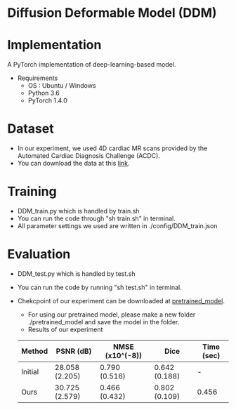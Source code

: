 # Diffusion Deformable Model (DDM)


Implementation
===============
A PyTorch implementation of deep-learning-based model.
* Requirements
  * OS : Ubuntu / Windows
  * Python 3.6
  * PyTorch 1.4.0

Dataset
===============
* In our experiment, we used 4D cardiac MR scans provided by the Automated Cardiac Diagnosis Challenge (ACDC). 
* You can download the data at this [link](https://acdc.creatis.insa-lyon.fr/description/databases.html).

Training
===============
* DDM_train.py which is handled by train.sh
* You can run the code through "sh train.sh" in terminal.
* All parameter settings we used are written in ./config/DDM_train.json

Evaluation
===============
* DDM_test.py which is handled by test.sh
* You can run the code by running "sh test.sh" in terminal.
* Chekcpoint of our experiment can be downloaded at [pretrained_model](https://drive.google.com/drive/folders/1fBTqdPXeSaFguXwu0bUOtfYHMTecemmL?usp=sharing).
  * For using our pretrained model, please make a new folder ./pretrained_model and save the model in the folder.
  * Results of our experiment
  
   | Method | PSNR (dB) | NMSE (x10^(-8)) | Dice | Time (sec) |
   |--------| ----------| ----------------| -----| -----------|
   | Initial | 28.058 (2.205) |0.790 (0.516) | 0.642 (0.188) | - |
   | Ours    | 30.725 (2.579) |0.466 (0.432) | 0.802 (0.109) | 0.456 |
